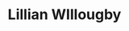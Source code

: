 ---
pid: CH38
title: Lillian WIllougby
location_transcription: Outside Fed. Bldg
zipcode: '19148'
outside_phl: 
neighborhood: Whitman,Pennsport,South Philadelphia
age: 
age_range: 
instagram: 
image_file_name: CH_38.jpg
proposal_transcription: |-
  1. Lillian WIllougby
  2. Lucretia Mott City Hall
  3. Sojourner Truth 8th street where her mural used to be.
topic: African Americans,Figure,History,Women
topic_summary: 0, 0, 0, 0
type: Other No Form
keywords_other: 
credit: 
image_labels: 
twitter: 
facebook: 
permalink: "/monuments/ch38/"
layout: item-page
---